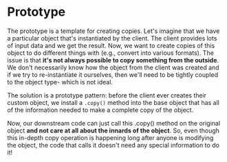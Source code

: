 # Prototype

The prototype is a template for creating copies. Let's imagine that we have a particular object that's instantiated by the client. The client provides lots of input data and we get the result. Now, we want to create copies of this object to do different things with (e.g., convert into various formats). The issue is that **it's not always possible to copy something from the outside**.
We don't necessarily know how the object from the client was created and if we try to re-instantiate it ourselves, then we'll need to be tightly coupled to the object type- which is not ideal.

The solution is a prototype pattern: before the client ever creates their custom object, we install a `.copy()` method into the base object that has all of the information needed to make a complete copy of the object.

Now, our downstream code can just call this .copy() method on the original object **and not care at all about the innards of the object**. So, even though this in-depth copy operation is happening long after anyone is modifying the object, the code that calls it doesn't need any special information to do it!
